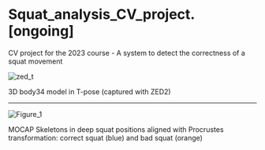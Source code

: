 # Squat_analysis_CV_project. [ongoing]
CV project for the 2023 course - A system to detect the correctness of a squat movement

![zed_t](https://github.com/iPaoloTM/Squat-Analysis-CVproj/assets/43711362/11ee522f-e720-4be2-9e0d-817997777ad8)

 3D body34 model in T-pose (captured with ZED2)
 <hr>
 
![Figure_1](https://github.com/iPaoloTM/Squat-Analysis-CVproj/assets/43711362/5032f890-d2dd-4d7a-a26d-6129acfb8ed0)

MOCAP Skeletons in deep squat positions aligned with Procrustes transformation: correct squat (blue) and bad squat (orange)
